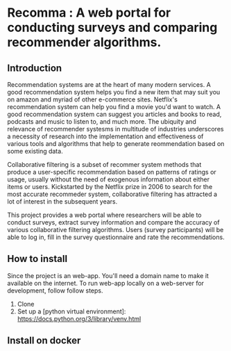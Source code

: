 # Recomma : A web portal for conducting surveys and comparing recommender algorithms.
## Introduction
Recommendation systems are at the heart of many modern services. A good recommendation system helps you find a new item that may suit you on amazon and myriad of other e-commerce sites. Netflix's recommendation system can help you find a movie you'd want to watch. A good recommendation system can suggest you articles and books to read, podcasts and music to listen to, and much more. The ubiquity and relevance of recommender systesms in multitude of industries underscores a necessity of research into the implementation and effectiveness of various tools and algorithms that help to generate reommendation based on some existing data.

Collaborative filtering is a subset of recommer system methods that produce a user-specific recommendation based on patterns of ratings or usage, usually without the need of exogenous information about either items or users. Kickstarted by the Netflix prize in 2006 to search for the most accurate recommeder system, collaborative filtering has attracted a lot of interest in the subsequent years.

This project provides a web portal where researchers will be able to conduct surveys, extract survey information and compare the accuracy of various collaborative filtering algorithms. Users (survey participants) will be able to log in, fill in the survey questionnaire and rate the recommendations.

## How to install
Since the project is an web-app. You'll need a domain name to make it available on the internet. To run web-app locally on a web-server for development, follow follow steps.
1. Clone
2. Set up a [python virtual environment]: https://docs.python.org/3/library/venv.html

## Install on docker


